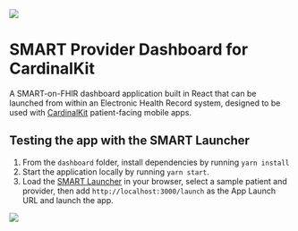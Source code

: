 <img src="https://user-images.githubusercontent.com/1212163/110364874-5512e380-8012-11eb-898d-f89a49ffa616.png" />

# SMART Provider Dashboard for CardinalKit

A SMART-on-FHIR dashboard application built in React that can be launched from within an Electronic Health Record system, designed to be used with [CardinalKit](https://cardinalkit.org/) patient-facing mobile apps.

## Testing the app with the SMART Launcher

1. From the `dashboard` folder, install dependencies by running `yarn install`
2. Start the application locally by running `yarn start`.
3. Load the [SMART Launcher](https://launch.smarthealthit.org) in your browser, select a sample patient and provider, then add `http://localhost:3000/launch` as the App Launch URL and launch the app.

<img src="https://user-images.githubusercontent.com/1212163/110365131-a622d780-8012-11eb-9270-4291c243108b.png" />
